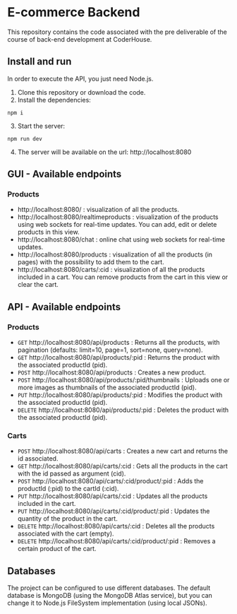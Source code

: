 # E-commerce Backend

This repository contains the code associated with the pre deliverable of the course of back-end development at CoderHouse.

## Install and run

In order to execute the API, you just need Node.js.

1. Clone this repository or download the code.
2. Install the dependencies:

```
npm i
```

3. Start the server:

```
npm run dev
```

4. The server will be available on the url: http://localhost:8080

## GUI - Available endpoints

### Products

-   http://localhost:8080/ : visualization of all the products.
-   http://localhost:8080/realtimeproducts : visualization of the products using web sockets for real-time updates. You can add, edit or delete products in this view.
-   http://localhost:8080/chat : online chat using web sockets for real-time updates.
-   http://localhost:8080/products : visualization of all the products (in pages) with the possibility to add them to the cart.
-   http://localhost:8080/carts/:cid : visualization of all the products included in a cart. You can remove products from the cart in this view or clear the cart.

## API - Available endpoints

### Products

-   `GET` http://localhost:8080/api/products : Returns all the products, with pagination (defaults: limit=10, page=1, sort=none, query=none).
-   `GET` http://localhost:8080/api/products/:pid : Returns the product with the associated productId (pid).
-   `POST` http://localhost:8080/api/products : Creates a new product.
-   `POST` http://localhost:8080/api/products/:pid/thumbnails : Uploads one or more images as thumbnails of the associated productId (pid).
-   `PUT` http://localhost:8080/api/products/:pid : Modifies the product with the associated productId (pid).
-   `DELETE` http://localhost:8080/api/products/:pid : Deletes the product with the associated productId (pid).

### Carts

-   `POST` http://localhost:8080/api/carts : Creates a new cart and returns the id associated.
-   `GET` http://localhost:8080/api/carts/:cid : Gets all the products in the cart with the id passed as argument (cid).
-   `POST` http://localhost:8080/api/carts/:cid/product/:pid : Adds the productId (:pid) to the cartId (:cid).
-   `PUT` http://localhost:8080/api/carts/:cid : Updates all the products included in the cart.
-   `PUT` http://localhost:8080/api/carts/:cid/product/:pid : Updates the quantity of the product in the cart.
-   `DELETE` http://localhost:8080/api/carts/:cid : Deletes all the products associated with the cart (empty).
-   `DELETE` http://localhost:8080/api/carts/:cid/product/:pid : Removes a certain product of the cart.

## Databases

The project can be configured to use different databases. The default database is MongoDB (using the MongoDB Atlas service), but you can change it to Node.js FileSystem implementation (using local JSONs).
